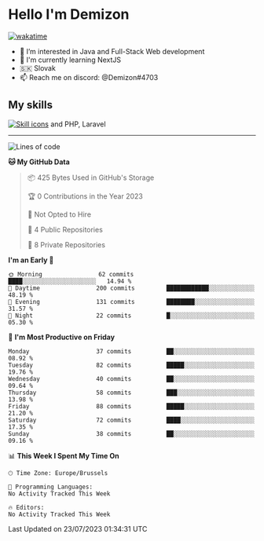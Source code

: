 # Hello I'm Demizon
[![wakatime](https://wakatime.com/badge/user/6ad1949f-d6d7-44f9-9eee-c35e54cc499b.svg)](https://wakatime.com/@6ad1949f-d6d7-44f9-9eee-c35e54cc499b)
- 👀 I’m interested in Java and Full-Stack Web development
- 🌱 I'm currently learning NextJS
- 🇸🇰 Slovak
- 📫 Reach me on discord: @Demizon#4703

## My skills
[![Skill icons](https://skillicons.dev/icons?i=java,js,ts,html,css,react,py,git,docker,linux,mysql,mongo&theme=dark)](https://github.com/Demizon3433) and PHP, Laravel

---

<!--START_SECTION:waka-->
![Lines of code](https://img.shields.io/badge/From%20Hello%20World%20I%27ve%20Written-75.7%20thousand%20lines%20of%20code-blue)

**🐱 My GitHub Data** 

> 📦 425 Bytes Used in GitHub's Storage 
 > 
> 🏆 0 Contributions in the Year 2023
 > 
> 🚫 Not Opted to Hire
 > 
> 📜 4 Public Repositories 
 > 
> 🔑 8 Private Repositories 
 > 
**I'm an Early 🐤** 

```text
🌞 Morning                62 commits          ████░░░░░░░░░░░░░░░░░░░░░   14.94 % 
🌆 Daytime                200 commits         ████████████░░░░░░░░░░░░░   48.19 % 
🌃 Evening                131 commits         ████████░░░░░░░░░░░░░░░░░   31.57 % 
🌙 Night                  22 commits          █░░░░░░░░░░░░░░░░░░░░░░░░   05.30 % 
```
📅 **I'm Most Productive on Friday** 

```text
Monday                   37 commits          ██░░░░░░░░░░░░░░░░░░░░░░░   08.92 % 
Tuesday                  82 commits          █████░░░░░░░░░░░░░░░░░░░░   19.76 % 
Wednesday                40 commits          ██░░░░░░░░░░░░░░░░░░░░░░░   09.64 % 
Thursday                 58 commits          ███░░░░░░░░░░░░░░░░░░░░░░   13.98 % 
Friday                   88 commits          █████░░░░░░░░░░░░░░░░░░░░   21.20 % 
Saturday                 72 commits          ████░░░░░░░░░░░░░░░░░░░░░   17.35 % 
Sunday                   38 commits          ██░░░░░░░░░░░░░░░░░░░░░░░   09.16 % 
```


📊 **This Week I Spent My Time On** 

```text
🕑︎ Time Zone: Europe/Brussels

💬 Programming Languages: 
No Activity Tracked This Week

🔥 Editors: 
No Activity Tracked This Week
```


 Last Updated on 23/07/2023 01:34:31 UTC
<!--END_SECTION:waka-->
